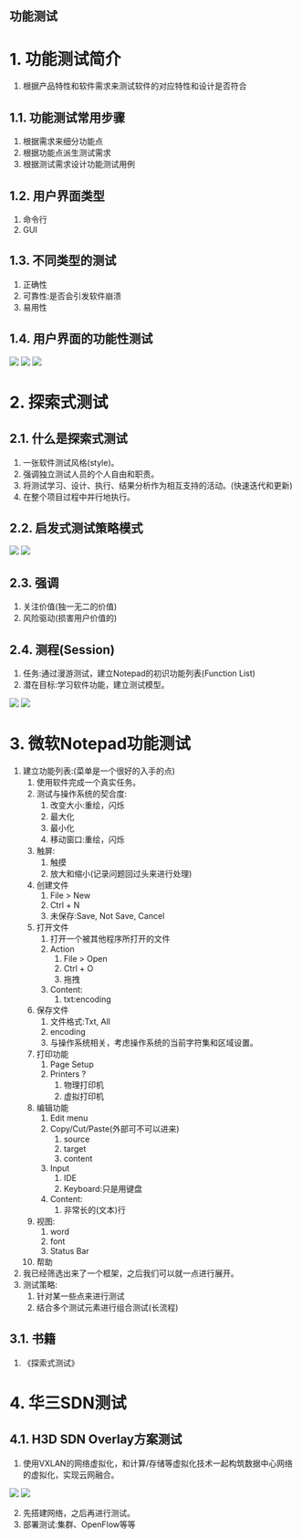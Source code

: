 功能测试
---

# 1. 功能测试简介
1. 根据产品特性和软件需求来测试软件的对应特性和设计是否符合

## 1.1. 功能测试常用步骤
1. 根据需求来细分功能点
2. 根据功能点派生测试需求
3. 根据测试需求设计功能测试用例

## 1.2. 用户界面类型
1. 命令行
2. GUI

## 1.3. 不同类型的测试
1. 正确性
2. 可靠性:是否会引发软件崩溃
3. 易用性

## 1.4. 用户界面的功能性测试
![](img/GN/2.png)
![](img/GN/1.png)
![](img/GN/3.png)

# 2. 探索式测试

## 2.1. 什么是探索式测试
1. 一张软件测试风格(style)。
2. 强调独立测试人员的个人自由和职责。
3. 将测试学习、设计、执行、结果分析作为相互支持的活动。(快速迭代和更新)
4. 在整个项目过程中并行地执行。

## 2.2. 启发式测试策略模式
![](img/GN/4.png)
![](img/GN/5.png)

## 2.3. 强调
1. 关注价值(独一无二的价值)
2. 风险驱动(损害用户价值的)

## 2.4. 测程(Session)
1. 任务:通过漫游测试，建立Notepad的初识功能列表(Function List)
2. 潜在目标:学习软件功能，建立测试模型。

![](img/GN/6.png)
![](img/GN/7.png)

# 3. 微软Notepad功能测试
1. 建立功能列表:(菜单是一个很好的入手的点)
   1. 使用软件完成一个真实任务。
   2. 测试与操作系统的契合度:
      1. 改变大小:重绘，闪烁
      2. 最大化
      3. 最小化
      4. 移动窗口:重绘，闪烁
   3. 触屏:
      1. 触摸
      2. 放大和缩小(记录问题回过头来进行处理)
   4. 创建文件
      1. File > New
      2. Ctrl + N
      3. 未保存:Save, Not Save, Cancel
   5. 打开文件
      1. 打开一个被其他程序所打开的文件
      2. Action
         1. File > Open
         2. Ctrl + O
         3. 拖拽
      3. Content:
         1. txt:encoding
   6. 保存文件
      1. 文件格式:Txt, All
      2. encoding
      3. 与操作系统相关，考虑操作系统的当前字符集和区域设置。
   7. 打印功能
      1. Page Setup
      2. Printers ?
         1. 物理打印机
         2. 虚拟打印机
   8. 编辑功能
      1. Edit menu
      2. Copy/Cut/Paste(外部可不可以进来)
         1. source
         2. target
         3. content
      3. Input
         1. IDE
         2. Keyboard:只是用键盘
      4. Content:
         1. 非常长的(文本)行
   9. 视图:
      1. word
      2. font
      3. Status Bar
   10. 帮助
2. 我已经筛选出来了一个框架，之后我们可以就一点进行展开。
3. 测试策略:
   1. 针对某一些点来进行测试
   2. 结合多个测试元素进行组合测试(长流程)

## 3.1. 书籍
1. 《探索式测试》

# 4. 华三SDN测试

## 4.1. H3D SDN Overlay方案测试
1. 使用VXLAN的网络虚拟化，和计算/存储等虚拟化技术一起构筑数据中心网络的虚拟化，实现云网融合。

![](img/H3C/1.png)
![](img/H3C/2.png)

2. 先搭建网络，之后再进行测试。
3. 部署测试:集群、OpenFlow等等